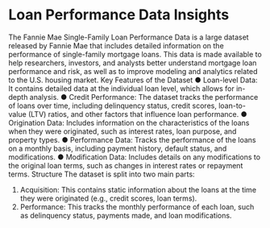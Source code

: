 # Loan Performance Data Insights

The Fannie Mae Single-Family Loan Performance Data is a large dataset released by Fannie 
Mae that includes detailed information on the performance of single-family mortgage loans. This 
data is made available to help researchers, investors, and analysts better understand mortgage 
loan performance and risk, as well as to improve modeling and analytics related to the U.S. 
housing market. 
Key Features of the Dataset 
● Loan-level Data: It contains detailed data at the individual loan level, which allows for 
in-depth analysis. 
● Credit Performance: The dataset tracks the performance of loans over time, including 
delinquency status, credit scores, loan-to-value (LTV) ratios, and other factors that 
influence loan performance. 
● Origination Data: Includes information on the characteristics of the loans when they 
were originated, such as interest rates, loan purpose, and property types. 
● Performance Data: Tracks the performance of the loans on a monthly basis, including 
payment history, default status, and modifications. 
● Modification Data: Includes details on any modifications to the original loan terms, such 
as changes in interest rates or repayment terms. 
Structure 
The dataset is split into two main parts: 
1. Acquisition: This contains static information about the loans at the time they were 
originated (e.g., credit scores, loan terms). 
2. Performance: This tracks the monthly performance of each loan, such as delinquency 
status, payments made, and loan modifications. 
